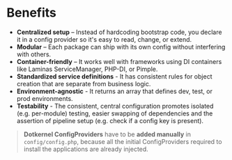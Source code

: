 # Benefits

- **Centralized setup** – Instead of hardcoding bootstrap code, you declare it in a config provider so it's easy to read, change, or extend.
- **Modular** – Each package can ship with its own config without interfering with others.
- **Container-friendly** – It works well with frameworks using DI containers like Laminas ServiceManager, PHP-DI, or Pimple.
- **Standardized service definitions** - It has consistent rules for object creation that are separate from business logic.
- **Environment-agnostic** - It returns an array that defines dev, test, or prod environments.
- **Testability** - The consistent, central configuration promotes isolated (e.g. per-module) testing, easier swapping of dependencies and the assertion of pipeline setup (e.g. check if a config key is present).

> **Dotkernel ConfigProviders** have to be **added manually** in `config/config.php`, because all the initial ConfigProviders required to install the applications are already injected.

